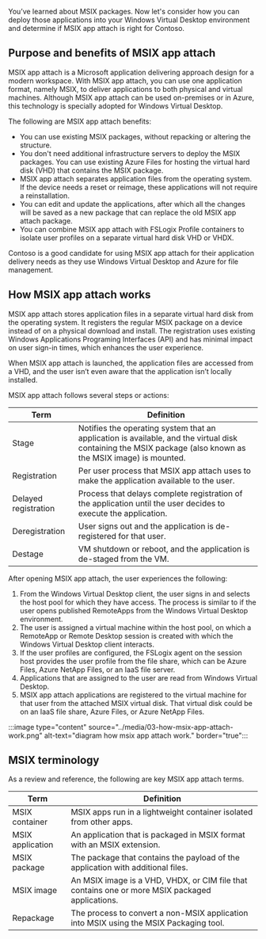 You’ve learned about MSIX packages. Now let's consider how you can deploy those applications into your Windows Virtual Desktop environment and determine if MSIX app attach is right for Contoso.

## Purpose and benefits of MSIX app attach

MSIX app attach is a Microsoft application delivering approach design for a modern workspace. With MSIX app attach, you can use one application format, namely MSIX, to deliver applications to both physical and virtual machines. Although MSIX app attach can be used on-premises or in Azure, this technology is specially adopted for Windows Virtual Desktop.

The following are MSIX app attach benefits:

- You can use existing MSIX packages, without repacking or altering the structure.
- You don't need additional infrastructure servers to deploy the MSIX packages. You can use existing Azure Files for hosting the virtual hard disk (VHD) that contains the MSIX package.
- MSIX app attach separates application files from the operating system. If the device needs a reset or reimage, these applications will not require a reinstallation.
- You can edit and update the applications, after which all the changes will be saved as a new package that can replace the old MSIX app attach package.
- You can combine MSIX app attach with FSLogix Profile containers to isolate user profiles on a separate virtual hard disk VHD or VHDX.

Contoso is a good candidate for using MSIX app attach for their application delivery needs as they use Windows Virtual Desktop and Azure for file management.

## How MSIX app attach works

MSIX app attach stores application files in a separate virtual hard disk from the operating system. It registers the regular MSIX package on a device instead of on a physical download and install. The registration uses existing Windows Applications Programing Interfaces (API) and has minimal impact on user sign-in times, which enhances the user experience.

When MSIX app attach is launched, the application files are accessed from a VHD, and the user isn’t even aware that the application isn’t locally installed.

MSIX app attach follows several steps or actions:

|Term| Definition|
|----------------|------------------------------------------------------------|
| Stage|Notifies the operating system that an application is available, and the virtual disk containing the MSIX package (also known as the MSIX image) is mounted.|
| Registration|Per user process that MSIX app attach uses to make the application available to the user.|
| Delayed registration|Process that delays complete registration of the application until the user decides to execute the application.|
| Deregistration|User signs out and the application is de-registered for that user. |
| Destage|VM shutdown or reboot, and the application is de-staged from the VM.|

After opening MSIX app attach, the user experiences the following:

1. From the Windows Virtual Desktop client, the user signs in and selects the host pool for which they have access. The process is similar to if the user opens published RemoteApps from the Windows Virtual Desktop environment.
2. The user is assigned a virtual machine within the host pool, on which a RemoteApp or Remote Desktop session is created with which the Windows Virtual Desktop client interacts.
3. If the user profiles are configured, the FSLogix agent on the session host provides the user profile from the file share, which can be Azure Files, Azure NetApp Files, or an IaaS file server.
4. Applications that are assigned to the user are read from Windows Virtual Desktop.
5. MSIX app attach applications are registered to the virtual machine for that user from the attached MSIX virtual disk. That virtual disk could be on an IaaS file share, Azure Files, or Azure NetApp Files.

:::image type="content" source="../media/03-how-msix-app-attach-work.png" alt-text="diagram how msix app attach work." border="true":::

## MSIX terminology

As a review and reference, the following are key MSIX app attach terms.

|Term| Definition|
|----------------|------------------------------------------------------------|
| MSIX container|MSIX apps run in a lightweight container isolated from other apps.|
| MSIX application|An application that is packaged in MSIX format with an MSIX extension.|
| MSIX package|The package that contains the payload of the application with additional files.|
| MSIX image|An MSIX image is a VHD, VHDX, or CIM file that contains one or more MSIX packaged applications.|
| Repackage|The process to convert a non-MSIX application into MSIX using the MSIX Packaging tool. |
